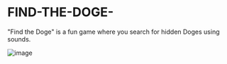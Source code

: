 # FIND-THE-DOGE-
"Find the Doge" is a fun game where you search for hidden Doges using sounds.

![image](https://github.com/user-attachments/assets/e1ba6f14-17fd-4310-811e-ccf575cf4a13)

